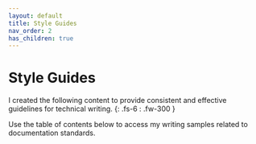```yaml
---
layout: default
title: Style Guides
nav_order: 2
has_children: true
---
```


# Style Guides

I created the following content to provide consistent and effective guidelines for technical writing.
{: .fs-6 : .fw-300 }

Use the table of contents below to access my writing samples related to documentation standards.
